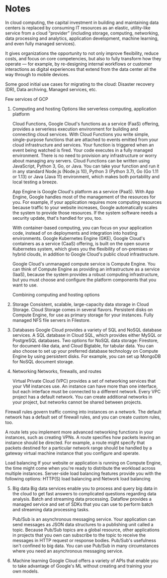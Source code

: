 # Notes

In cloud computing, the capital investment in building and maintaining data centers is replaced by consuming IT resources as an elastic,
utility-like service from a cloud “provider” (including storage, computing, networking, data processing and analytics, 
application development, machine learning, and even fully managed services).

It gives organizations the opportunity to not only improve flexibility, reduce costs, and focus on core competencies, 
but also to fully transform how they operate — for example, 
by re-designing internal workflows or customer interactions as digital experiences that extend from the data center all the way through to mobile devices.

Some good initial use cases for migrating to the cloud: Disaster recovery (DR), Data archiving, Managed services, etc.


Few services of GCP

1. Computing and hosting
   Options like serverless computing, application platform
   
   Cloud Functions, Google Cloud's functions as a service (FaaS) offering, provides a serverless execution environment for building and connecting cloud services. 
   With Cloud Functions you write simple, single-purpose functions that are attached to events emitted from your cloud infrastructure and services. 
   Your function is triggered when an event being watched is fired. Your code executes in a fully managed environment. 
   There is no need to provision any infrastructure or worry about managing any servers.
   Cloud Functions can be written using JavaScript, Python 3, Go, or Java. 
   You can take your function and run it in any standard Node.js (Node.js 10), Python 3 (Python 3.7), Go (Go 1.11 or 1.13) or Java (Java 11) environment, 
   which makes both portability and local testing a breeze.
   
   App Engine is Google Cloud's platform as a service (PaaS). With App Engine, Google handles most of the management of the resources for you. 
   For example, if your application requires more computing resources because traffic to your website increases, 
   Google automatically scales the system to provide those resources. If the system software needs a security update, that's handled for you, too.
   
   With container-based computing, you can focus on your application code, instead of on deployments and integration into hosting environments. Google Kubernetes Engine (GKE),
   Google Cloud's containers as a service (CaaS) offering, is built on the open source Kubernetes system, 
   which gives you the flexibility of on-premises or hybrid clouds, in addition to Google Cloud's public cloud infrastructure.
   
   Google Cloud's unmanaged compute service is Compute Engine. You can think of Compute Engine as providing an infrastructure as a service (IaaS),
   because the system provides a robust computing infrastructure, but you must choose and configure the platform components that you want to use.
   
   Combining computing and hosting options
   
2. Storage
   Consistent, scalable, large-capacity data storage in Cloud Storage. Cloud Storage comes in several flavors.
   Persistent disks on Compute Engine, for use as primary storage for your instances.
   Fully managed NFS file servers in Filestore. 

3. Databases
   Google Cloud provides a variety of SQL and NoSQL database services.
   A SQL database in Cloud SQL, which provides either MySQL or PostgreSQL databases.
   Two options for NoSQL data storage: Firestore, for document-like data, and Cloud Bigtable, for tabular data.
   You can also choose to set up your preferred database technology on Compute Engine by using persistent disks. 
   For example, you can set up MongoDB for NoSQL document storage.

4. Networking
   Networks, firewalls, and routes
   
   Virtual Private Cloud (VPC) provides a set of networking services that your VM instances use. An instance can have more than one interface,
   but each interface must be connected to a different network. Every VPC project has a default network. 
   You can create additional networks in your project, but networks cannot be shared between projects.

  Firewall rules govern traffic coming into instances on a network. 
  The default network has a default set of firewall rules, and you can create custom rules, too.

  A route lets you implement more advanced networking functions in your instances, such as creating VPNs. 
  A route specifies how packets leaving an instance should be directed. For example, 
  a route might specify that packets destined for a particular network range should be handled by a gateway virtual machine instance that you configure and operate.

  Load balancing
  If your website or application is running on Compute Engine, the time might come when you're ready to distribute the workload across multiple instances.
  Server-side load balancing features provide you with the following options: HTTP(S) load balancing and Network load balancing 
  
  
5. Big data
   Big data services enable you to process and query big data in the cloud to get fast answers to complicated questions regarding data analysis.
   Batch and streaming data processing.
   Dataflow provides a managed service and set of SDKs that you can use to perform batch and streaming data processing tasks.

   Pub/Sub is an asynchronous messaging service. Your application can send messages as JSON data structures to a publishing unit called a topic. 
   Because Pub/Sub topics are a global resource, 
   other applications in projects that you own can subscribe to the topic to receive the messages in HTTP request or response bodies.
   Pub/Sub's usefulness isn't confined to big data. You can use Pub/Sub in many circumstances where you need an asynchronous messaging service. 
   
6. Machine learning
   Google Cloud offers a variety of APIs that enable you to take advantage of Google's ML without creating and training your own models.
